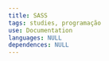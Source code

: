 ```yaml
---
title: SASS
tags: studies, programação
use: Documentation
languages: NULL
dependences: NULL
---
```

